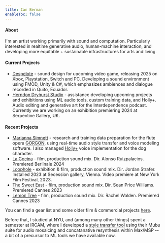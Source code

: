 ```yaml
---
title: Ian Berman
enableToc: false
---
```


#### About
I'm an artist working primarily with sound and computation. Particularly interested in realtime generative audio, human-machine interaction, and developing more equitable + sustainable infrastructures for arts and living.

#### Current Projects
- [Despelote](https://despelotegame.com) - sound design for upcoming video game, releasing 2025 on Xbox, Playstation, Switch and PC. Developing a sound environment using FMOD, Unity & C#, which emphasizes ambiences and dialogue recorded in Quito, Ecuador.
- [Herndon Dryhurst Studio](https://herndondryhurst.studio/) - assistance developing upcoming projects and exhibitions using ML audio tools, custom training data, and Holly+. Audio editing and generative art for the Interdependence podcast. Currently we are working on an exhibition premiering 2024 at Serpentine Gallery, UK. 

#### Recent Projects
- [Marianna Simnett](https://mariannasimnett.com/) - research and training data preparation for the flute opera [GORGON](https://www.las-art.foundation/programme/gorgon), using real-time audio style transfer and voice modeling software. I also managed [Holly+](https://holly.plus/) voice implementation for the dog character.
- [La Cocina](https://en.wikipedia.org/wiki/La_cocina) - film, production sound mix. Dir. Alonso Ruizpalacios. Premiered Berlinale 2024
- [Loophole](https://secession.at/ausstellung_jordan_strafer_en) - exhibition & film, production sound mix. Dir. Jordan Strafer. Installed 2023 at Secession gallery, Vienna. Video premiere at New York Film Festival, 2023.
- [The Sweet East](https://www.quinzaine-cineastes.fr/en/film/the-sweet-east) - film, production sound mix. Dir. Sean Price Williams. Premiered Cannes 2023
- [Lemon Tree](https://www.quinzaine-cineastes.fr/en/film/lemon-tree) - film, production sound mix. Dir. Rachel Walden. Premiered Cannes 2023

You can find a gear list and some older film & commercial projects [here](./filmsound).

Before that, I studied at NYU, and (among many other things) spent a semester at IRCAM, where I developed a [style transfer tool](https://github.com/ianberman/In-The-Style-Of...) using their Mubu suite for audio mosaicing and concatanative resynthesis within Max/MSP -- a bit of a precursor to ML tools we have available now.